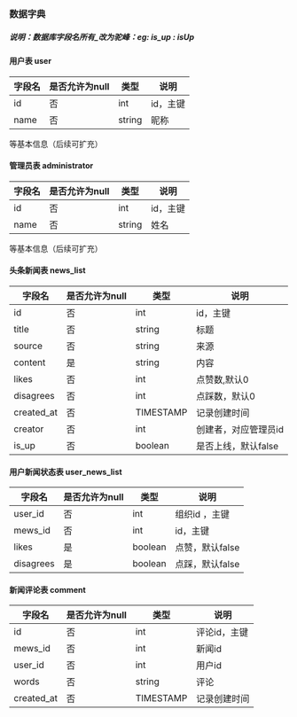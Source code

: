 ### 数据字典


##### 说明：数据库字段名所有_改为驼峰：eg: is_up : isUp
#### 用户表  user
| 字段名         | 是否允许为null | 类型   | 说明             |
| -------------- | -------------- | ------ | ---------------- |
| id             | 否   | int  | id，主键 |
| name           | 否   | string  | 昵称 |
等基本信息（后续可扩充）

#### 管理员表  administrator
| 字段名         | 是否允许为null | 类型   | 说明             |
| -------------- | -------------- | ------ | ---------------- |
| id             | 否   | int  | id，主键 |
| name           | 否   | string  | 姓名 |
等基本信息（后续可扩充）

#### 头条新闻表  news_list
| 字段名         | 是否允许为null | 类型   | 说明             |
| -------------- | -------------- | ------ | ---------------- |
| id             | 否   | int  | id，主键 |
| title          | 否   | string  | 标题 |
| source         | 否   | string  | 来源 |
| content        | 是   | string  | 内容 |
| likes          | 否   | int  | 点赞数,默认0 |
| disagrees      | 否   | int  | 点踩数，默认0 |
| created_at     | 否   | TIMESTAMP  | 记录创建时间 |
| creator        | 否   | int | 创建者，对应管理员id |
| is_up          | 否   |  boolean | 是否上线，默认false  |

#### 用户新闻状态表  user_news_list

| 字段名         | 是否允许为null | 类型   | 说明             |
| -------------- | -------------- | ------ | ---------------- |
| user_id        | 否   | int  | 组织id ，主键    |
| mews_id        | 否   | int  | id，主键 |
| likes          | 是   |  boolean | 点赞，默认false  |
| disagrees      | 是   |  boolean | 点踩，默认false |

#### 新闻评论表   comment
| 字段名         | 是否允许为null | 类型   | 说明             |
| -------------- | -------------- | ------ | ---------------- |
| id             | 否   | int  | 评论id，主键 |
| mews_id        | 否   | int  | 新闻id |
| user_id        | 否   | int  | 用户id   |
| words          | 否   | string  | 评论 |
| created_at     | 否   | TIMESTAMP  | 记录创建时间 |

